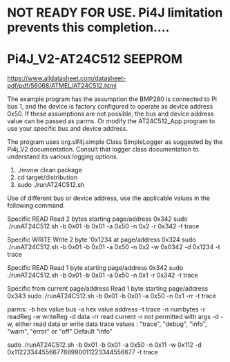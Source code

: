 # NOT READY FOR USE. Pi4J limitation prevents this completion....

# Pi4J_V2-AT24C512 SEEPROM

https://www.alldatasheet.com/datasheet-pdf/pdf/56068/ATMEL/AT24C512.html

The example program has the assumption the BMP280 is connected to Pi bus 1, and the device is factory configured to
operate as device address 0x50. If these assumptions are not possible, the bus and device address value can be passed as
parms. Or modify the AT24C512_App program to use your specific bus and device address.

The program uses org.slf4j.simple Class SimpleLogger as suggested by the Pi4j_V2 documentation. Consult that logger
class documentation to understand its various logging options.

1. ./mvnw clean package
2. cd target/distribution
3. sudo ./runAT24C512.sh

Use of different bus or device address, use the applicable values in the following command.

Specific READ
Read 2 bytes starting page/address 0x342
sudo ./runAT24C512.sh -b 0x01 -b 0x01 -a 0x50 -n 0x2 -r 0x342 -t trace

Specific WRITE
Write 2 byte '0x1234 at page/address 0x324
sudo ./runAT24C512.sh -b 0x01 -b 0x01 -a 0x50 -n 0x2 -w 0x0342 -d 0x1234 -t trace

Specific READ
Read 1 byte starting page/address 0x342
sudo ./runAT24C512.sh -b 0x01 -b 0x01 -a 0x50 -n 0x1 -r 0x342 -t trace

Specific from current page/address
Read 1 byte starting page/address 0x343
sudo ./runAT24C512.sh -b 0x01 -b 0x01 -a 0x50 -n 0x1 -rr -t trace

parms: -b hex value bus -a hex value address -t trace -n numbytes -r readReg -w writeReg -d data -rr read current
-r not permitted with args -d -w, either read data or write data
trace values : "trace", "debug", "info", "warn", "error" or "off"  Default "info"

sudo ./runAT24C512.sh -b 0x01 -b 0x01 -a 0x50 -n 0x11 -w 0x112 -d 0x1122334455667788990011223344556677 -t trace




